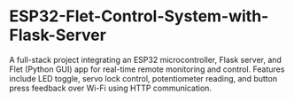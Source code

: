 # ESP32-Flet-Control-System-with-Flask-Server
A full-stack project integrating an ESP32 microcontroller, Flask server, and Flet (Python GUI) app for real-time remote monitoring and control. Features include LED toggle, servo lock control, potentiometer reading, and button press feedback over Wi-Fi using HTTP communication.

